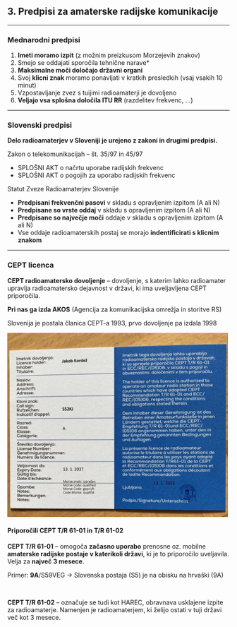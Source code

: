 ## 3. Predpisi za amaterske radijske komunikacije

----

### Mednarodni predpisi

1. **Imeti moramo izpit** (z možnim preizkusom Morzejevih znakov)
2. Smejo se oddajati sporočila tehnične narave*
3. **Maksimalne moči določajo državni organi**
4. Svoj **klicni znak** moramo ponavljati v kratkih presledkih (vsaj vsakih 10 minut)
5. Vzpostavljanje zvez s tuijimi radioamaterji je dovoljeno
6. **Veljajo vsa splošna določila ITU RR** (razdelitev frekvenc, &hellip;)

----

### Slovenski predpisi

**Delo radioamaterjev v Sloveniji je urejeno z zakoni in drugimi predpisi.**

Zakon o telekomunikacijah – št. 35/97 in 45/97

- SPLOŠNI AKT o načrtu uporabe radijskih frekvenc
- SPLOŠNI AKT o pogojih za uporabo radijskih frekvenc

Statut Zveze Radioamaterjev Slovenije



- **Predpisani frekvenčni pasovi** v skladu s opravljenim izpitom (A ali N)
- **Predpisane so vrste oddaj** v skladu s opravljenim izpitom (A ali N)
- **Predpisane so največje moči** oddaje v skladu s opravljenim izpitom (A ali N)
- Vse oddaje radioamaterskih postaj se morajo **indentificirati s klicnim znakom**

----

### CEPT licenca

<div class="hg">
<div>

**CEPT radioamatersko dovoljenje** – dovoljenje, s katerim lahko radioamater upravlja radioamatersko dejavnost v državi, ki ima uveljavljena CEPT priporočila.

**Pri nas ga izda AKOS** (Agencija za komunikacijska omrežja in storitve RS)

Slovenija je postala članica CEPT-a 1993, prvo dovoljenje pa izdala 1998
</div>

<img src="images/cept.jpg" width=500>
</div>



#### Priporočili CEPT T/R 61-01 in T/R 61-02

**CEPT T/R 61-01** – omogoča **začasno uporabo** prenosne oz. mobilne **amaterske radijske postaje v katerikoli državi**, ki je to priporočilo uveljavila. Velja za
**največ 3 mesece**.

Primer: **9A**/S59VEG &rarr; Slovenska postaja (S5) je na obisku na hrvaški (9A)

&nbsp;

**CEPT T/R 61-02** – označuje se tudi kot HAREC, obravnava usklajene izpite za radioamaterje. Namenjen je radioamaterjem, ki želijo ostati v tuji državi več kot 3 mesece.
